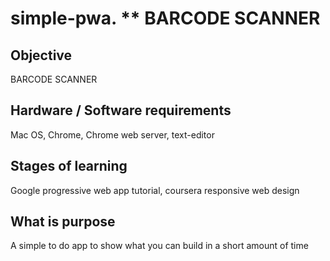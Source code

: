 # simple-pwa.  ** BARCODE SCANNER

## Objective

BARCODE SCANNER

## Hardware / Software requirements

Mac OS, Chrome, Chrome web server, text-editor

## Stages of learning

Google progressive web app tutorial, coursera responsive web design

## What is purpose

A simple to do app to show what you can build in a short amount of time